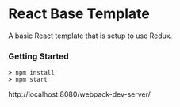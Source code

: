 # React Base Template

A basic React template that is setup to use Redux.

### Getting Started

```
> npm install
> npm start
```

http://localhost:8080/webpack-dev-server/
